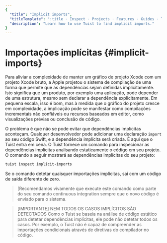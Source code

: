 ```yaml
---
{
  "title": "Implicit imports",
  "titleTemplate": ":title · Inspect · Projects · Features · Guides · Tuist",
  "description": "Learn how to use Tuist to find implicit imports."
}
---
```

# Importações implícitas {#implicit-imports}

Para aliviar a complexidade de manter um gráfico de projeto Xcode com um projeto
Xcode bruto, a Apple projetou o sistema de compilação de uma forma que permite
que as dependências sejam definidas implicitamente. Isto significa que um
produto, por exemplo uma aplicação, pode depender de uma estrutura, mesmo sem
declarar a dependência explicitamente. Em pequena escala, isso é bom, mas à
medida que o gráfico do projeto cresce em complexidade, a implicação pode se
manifestar como compilações incrementais não confiáveis ou recursos baseados em
editor, como visualizações prévias ou conclusão de código.

O problema é que não se pode evitar que dependências implícitas aconteçam.
Qualquer desenvolvedor pode adicionar uma declaração `import` ao seu código
Swift, e a dependência implícita será criada. É aqui que o Tuist entra em cena.
O Tuist fornece um comando para inspecionar as dependências implícitas
analisando estaticamente o código em seu projeto. O comando a seguir mostrará as
dependências implícitas do seu projeto:

```bash
tuist inspect implicit-imports
```

Se o comando detetar quaisquer importações implícitas, sai com um código de
saída diferente de zero.

> [Recomendamos vivamente que execute este comando como parte do seu comando
> <LocalizedLink href="/guides/features/automate/continuous-integration">continuous
> integration</LocalizedLink> sempre que o novo código é enviado para o sistema.

> [IMPORTANTE] NEM TODOS OS CASOS IMPLÍCITOS SÃO DETECTADOS Como o Tuist se
> baseia na análise de código estático para detetar dependências implícitas, ele
> pode não detetar todos os casos. Por exemplo, o Tuist não é capaz de
> compreender as importações condicionais através de diretivas do compilador no
> código.
